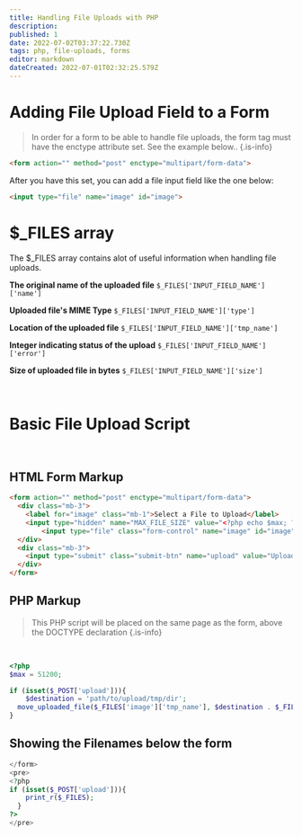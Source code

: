 ```yaml
---
title: Handling File Uploads with PHP
description: 
published: 1
date: 2022-07-02T03:37:22.730Z
tags: php, file-uploads, forms
editor: markdown
dateCreated: 2022-07-01T02:32:25.579Z
---
```


# Adding File Upload Field to a Form
> In order for a form to be able to handle file uploads, the form tag must have the enctype attribute set. See the example below..
{.is-info}

````html
<form action="" method="post" enctype="multipart/form-data">
````

After you have this set, you can add a file input field like the one below:
````html
<input type="file" name="image" id="image">
````

# $_FILES array

The $_FILES array contains alot of useful information when handling file uploads.

**The original name of the uploaded file**
`$_FILES['INPUT_FIELD_NAME']['name']`

**Uploaded file's MIME Type**
`$_FILES['INPUT_FIELD_NAME']['type']`

**Location of the uploaded file**
`$_FILES['INPUT_FIELD_NAME']['tmp_name']`

**Integer indicating status of the upload**
`$_FILES['INPUT_FIELD_NAME']['error']`

**Size of uploaded file in bytes**
`$_FILES['INPUT_FIELD_NAME']['size']`

<br>

# Basic File Upload Script

<br>

## HTML Form Markup

````html
<form action="" method="post" enctype="multipart/form-data">
  <div class="mb-3">
  	<label for="image" class="mb-1">Select a File to Upload</label>
    <input type="hidden" name="MAX_FILE_SIZE" value="<?php echo $max; ?>" />
		<input type="file" class="form-control" name="image" id="image" />
  </div>
  <div class="mb-3">
    <input type="submit" class="submit-btn" name="upload" value="Upload" />
  </div>
</form>
````

## PHP Markup

> This PHP script will be placed on the same page as the form, above the DOCTYPE declaration
{.is-info}

<br>

````php
<?php
$max = 51200;

if (isset($_POST['upload'])){
	$destination = 'path/to/upload/tmp/dir';
  move_uploaded_file($_FILES['image']['tmp_name'], $destination . $_FILES['image']['name']);
}
````

## Showing the Filenames below the form

````php
</form>
<pre>
<?php
if (isset($_POST['upload'])){
	print_r($_FILES);
  }
?>
</pre>